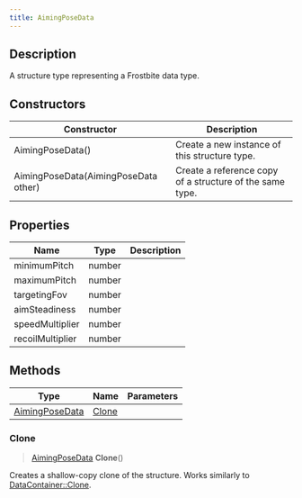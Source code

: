 ```yaml
---
title: AimingPoseData
---
```

## Description

A structure type representing a Frostbite data type.

## Constructors

| Constructor                          | Description                                              |
| ------------------------------------ | -------------------------------------------------------- |
| AimingPoseData()                     | Create a new instance of this structure type.            |
| AimingPoseData(AimingPoseData other) | Create a reference copy of a structure of the same type. |

## Properties

| Name             | Type   | Description |
| ---------------- | ------ | ----------- |
| minimumPitch     | number |             |
| maximumPitch     | number |             |
| targetingFov     | number |             |
| aimSteadiness    | number |             |
| speedMultiplier  | number |             |
| recoilMultiplier | number |             |

## Methods

| Type                             | Name            | Parameters |
| -------------------------------- | --------------- | ---------- |
| [AimingPoseData](/vext/ref/fb/aimingposedata/) | [Clone](#clone) |            |

### Clone

> [AimingPoseData](/vext/ref/fb/aimingposedata/) **Clone**()

Creates a shallow-copy clone of the structure. Works similarly to [DataContainer::Clone](/vext/ref/shared/class/datacontainer#clone).
